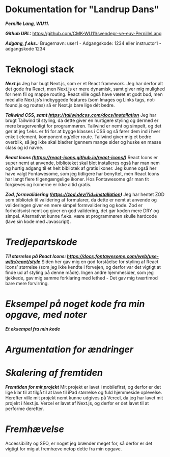 # **Dokumentation for "Landrup Dans"**

***Pernille Lang, WU11.***

***Github URL:*** https://github.com/CMK-WU11/svendepr-ve-euv-PernilleLang 

***Adgang, f.eks.:*** Brugernavn: user1 - Adgangskode: 1234 eller instructor1 - adgangskode 1234   


# **Teknologi stack**
 ***Next.js*** Jeg har bugt Next.js, som er et React framework. Jeg har derfor alt det gode fra React, men Next.js er mere dynamisk, samt giver mig mulighed for nem fil og mappe routing. React ville også have været et godt bud, men med alle Next.js’s indbyggede features (som Images og Links tags, not-found.js og routes) så er Next.js bare lige dét bedre.   

***Tailwind CSS, samt https://tailwindcss.com/docs/installation*** Jeg har brugt Tailwind til styling, da dette giver en hurtigere styling og dermed er mere brugervenligt for programmøren. Tailwind er nemt og simpelt, og det gør at jeg f.eks. er fri for at bygge klasses i CSS og så fører dem ind i hver enkelt element, komponent og/eller route. Tailwind giver mig et bedre overblik, så jeg ikke skal bladrer igennem mange sider og huske en masse class og id navne.  

***React Icons (https://react-icons.github.io/react-icons/)*** React Icons er super nemt at anvende, biblioteket skal blot installeres også har man nem og hurtig adgang til et helt bibliotek af gratis ikoner. Jeg kunne også her have valgt Fontawesome, som jeg tidligere har benyttet, men React Icons har langt flere tilgengængelige ikoner. Hos Fontawesome går man tit forgæves og ikonerne er ikke altid gratis.  

***Zod, formvalidering (https://zod.dev/?id=installation)*** Jeg har hentet ZOD som bibliotek til validering af formularer, da dette er nemt at anvende og valideringen giver en mere simpel formvalidering og kode. Zod er forholdsvist nemt og giver en god validering, det gør koden mere DRY og simpel. Alternativet kunne f.eks. være at programmøren skulle hardcode (lave sin kode med Javascript). 
 

# ***Tredjepartskode*** 
***Til størrelse på React Icons: https://docs.fontawesome.com/web/use-with/react/style*** Siden her gav mig en god forståelse for styling af React Icons’ størrelse (som jeg ikke kendte i forvejen, og derfor var det vigtigt at finde ud af styling på denne måde). Ingen andre hjemmesider, som jeg tjekkede, gav mig samme forklaring med lethed - Det gav mig tværtimod bare mere forvirring.   


# ***Eksempel på noget kode fra min opgave, med noter***

***Et eksempel fra min kode***

<!-- Image er et indbygget komponent, som gør at Next js er mere dynamisk og hurtigt. Endnu en grund til at vælge Next js. Dette er bl.a. også en af grundende til at Next js er så brugervenligt og hurtigt for programmøren at benytte. 

I denne kode henter jeg billedet via en api fetch i min source (src). Billedet får også height og width som en slags billede opløsning. Det samme gælder med Link, som med Image, og det giver også en hurtig routing imellem siderne på hjemmesiden. 

Navigation er en burgermenu/overlay menu jeg har bygget og lavet som en komponent. 

Alt under className er styling.

```javascript
 <Image src={details.asset.url} width={500} height={500} alt="classimage"   className="absolute h-[100%] w-[100%] object-cover"/>
    <div className="relative pt-[5em] pl-[2em] pr-[2em] flex justify-between">
        <Link href="/home">
            <p className="flex text-[#F4A88E]"><BiSolidLeftArrow className="fill-[#F4A88E]" size="15px"/>Back</p>
        </Link>
        <Navigation/>
    </div>
``` -->


# ***Argumentation for ændringer***
<!-- ***Welcome*** Jeg har beholdt billedet på denne måde, så man kan se kvinden har veltrænede mavemuskler – man vil gerne kunne relatere til billedet, nu det er en fitness hjemmeside. 

***Home*** Jeg har lavet pilen der peger op, om til en pil der drejer til venstre, som på de andre sidder. Dette er for at beholde et ensartet udseende og så der ingen tvivl er om at pilen er en tilbage knap.

***Navigation*** Jeg har valgt at sætte min login funktion direkte på min burger/overlay menu, da jeg syntes det giver en mindre rodet hjemmeside. På denne måde undgår brugeren at skulle trykke yderligere eller gå til en ny side. 

***Class details*** Jeg har lavet/tilføjet en burgermenu, som giver adgang til en overlay burgermenu menu. Dette er for brugervenligheden og for at beholde et ensartet udseende.  -->

# ***Skalering af fremtiden***
***Fremtiden for mit projekt*** Mit projekt er lavet i mobilefirst, og derfor er det lige klar til at tilgå til at lave til iPad størrelse og fuld hjemmeside oplevelse. Herefter ville mit projekt nemt kunne udgives på Vercel, da jeg har lavet mit projekt i Next.js. Vercel er lavet af Next.js, og derfor er det lavet til at performe derefter.

  


# ***Fremhævelse***
Accessibility og SEO, er noget jeg brænder meget for, så derfor er det vigtigt for mig at fremhæve netop dette fra min opgave.  

<!-- <img src="./public/fremhaevelse.jpg" style="width:450px; height:auto;"> -->